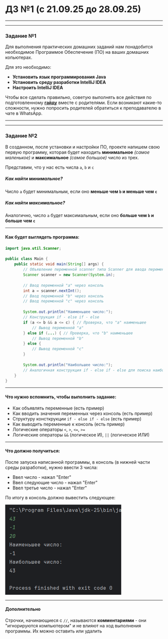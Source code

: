 # ДЗ №1 (с 21.09.25 до 28.09.25)

---

---

### Задание №1

Для выполнения практических домашних заданий нам понадобится необходимое Программое Обеспечение (ПО) на ваших домашних копьютерах.

Для это необходимо:

- **Установить язык программирования Java**
- **Установить среду разработки IntelliJ IDEA**
- **Настроить IntelliJ IDEA**

Чтобы все сделать правильно, советую выполнять все действия по подготовленному [**гайду**](./../Установка_ПО/Установка_ПО.md) вместе с родителями. Если возникают какие-то сложности, нужно попросить родителей обратиться к преподавателю в чате в WhatsApp.

---

---

### Задание №2

В созданном, после установки и настройки ПО, проекте напишем свою первую программу, которая будет находить **минимальное** _(самое маленькое)_ и **максимальное** _(самое большое)_ число из трех.

Представим, что у нас есть числа `a`, `b` и `c`

##### Как найти минимальное?

Число `a` будет минимальным, если оно **меньше чем `b` и меньше чем `c`**

##### Как найти максимальное?

Аналогично, число `a` будет максимальным, если оно **больше чем `b` и больше чем `c`**

---

#### Как будет выглядеть программа:

```Java
import java.util.Scanner;

public class Main {
    public static void main(String[] args) {
        // Объявление переменной scanner типа Scanner для ввода переменных через консоль
        Scanner scanner = new Scanner(System.in);
        
        // Ввод переменной "a" через консоль
        int a = scanner.nextInt();
        // Ввод переменной "b" через консоль 
        // Ввод переменной "c" через консоль 

        System.out.println("Наименьшее число:");
        // Конструкция if - else if - else
        if (a <= b && a <= c) { // Проверка, что "a" наименьшее
            // Вывод переменной "a"
        } else if (...) { // Проверка, что "b" наименьшее
            // Вывод переменной "b"
        } else {
            // Вывод переменной "c"
        }

        System.out.println("Наибольшее число:");
        // Аналогичная конструкция if - else if - else для поиска наибольшего числа
    }
}
```

---

#### Что нужно вспомнить, чтобы выполнить задание:
- Как объявлять переменные (есть пример)
- Как вводить значения переменных через консоль (есть пример)
- Структуру консткрукции `if - else if - else` (есть пример)
- Как выводить переменные к консоль (есть пример)
- Логические операторы `<`, `>`, `<=`, `>=`
- Логические операторы `&&` (логическое И), `||` (логическое ИЛИ)

---

#### Что должно получиться:

После запуска написанной программы, в консоль (в нижней части среды разработки), нужно ввести 3 числа:

- Ввел число - нажал "Enter"
- Ввел следующие число - нажал "Enter"
- Ввел третье число - нажал "Enter"

По итогу в консоль должно вывестить следующее:

![img.png](img/img.png)

---

#### Дополнительно
Строчки, начинающиеся с `//`, называются **комментариями** - они "игнорируются компьютером" и не влияют на ход выполнения программы. Их можно оставить или удалить
